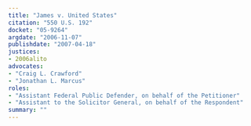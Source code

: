```yaml
---
title: "James v. United States"
citation: "550 U.S. 192"
docket: "05-9264"
argdate: "2006-11-07"
publishdate: "2007-04-18"
justices:
- 2006alito
advocates:
- "Craig L. Crawford"
- "Jonathan L. Marcus"
roles:
- "Assistant Federal Public Defender, on behalf of the Petitioner"
- "Assistant to the Solicitor General, on behalf of the Respondent"
summary: ""
---
```


